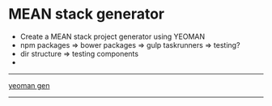 # MEAN stack generator  

* Create a MEAN stack project generator using YEOMAN  
* npm packages => bower packages => gulp taskrunners => testing?  
* dir structure => testing components  
* 
---  

[yeoman gen](http://code.tutsplus.com/tutorials/build-your-own-yeoman-generator--cms-20040)  

---  
